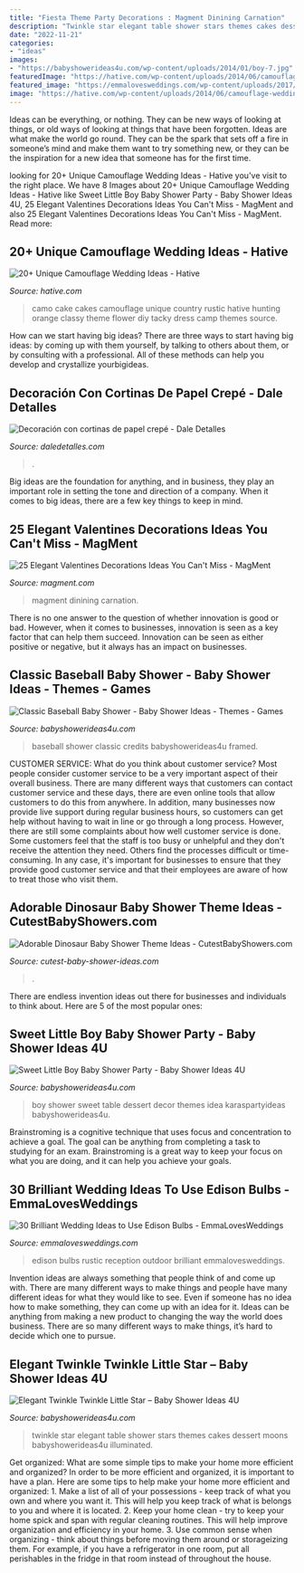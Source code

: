 ```yaml
---
title: "Fiesta Theme Party Decorations : Magment Dinining Carnation"
description: "Twinkle star elegant table shower stars themes cakes dessert moons babyshowerideas4u illuminated"
date: "2022-11-21"
categories:
- "ideas"
images:
- "https://babyshowerideas4u.com/wp-content/uploads/2014/01/boy-7.jpg"
featuredImage: "https://hative.com/wp-content/uploads/2014/06/camouflage-wedding-ideas/9-camouflage-wedding-cake.jpg"
featured_image: "https://emmalovesweddings.com/wp-content/uploads/2017/10/outdoor-rustic-wedding-reception-ideas.jpg"
image: "https://hative.com/wp-content/uploads/2014/06/camouflage-wedding-ideas/9-camouflage-wedding-cake.jpg"
---
```



Ideas can be everything, or nothing. They can be new ways of looking at things, or old ways of looking at things that have been forgotten. Ideas are what make the world go round. They can be the spark that sets off a fire in someone’s mind and make them want to try something new, or they can be the inspiration for a new idea that someone has for the first time.

	

		
looking for 20+ Unique Camouflage Wedding Ideas - Hative you've visit to the right place. We have 8 Images about 20+ Unique Camouflage Wedding Ideas - Hative like Sweet Little Boy Baby Shower Party - Baby Shower Ideas 4U, 25 Elegant Valentines Decorations Ideas You Can&#039;t Miss - MagMent and also 25 Elegant Valentines Decorations Ideas You Can&#039;t Miss - MagMent. Read more:
		
    
## 20+ Unique Camouflage Wedding Ideas - Hative

<img loading=lazy src="https://hative.com/wp-content/uploads/2014/06/camouflage-wedding-ideas/9-camouflage-wedding-cake.jpg" onerror="this.onerror=null;this.src='https://tse2.mm.bing.net/th?id=OIP.CT-ES8aGLL6FcqEiPBm4rgHaJ4&amp;pid=15.1';" alt="20+ Unique Camouflage Wedding Ideas - Hative">

_Source: hative.com_

>camo cake cakes camouflage unique country rustic hative hunting orange classy theme flower diy tacky dress camp themes source. 

	

How can we start having big ideas?
There are three ways to start having big ideas: by coming up with them yourself, by talking to others about them, or by consulting with a professional. All of these methods can help you develop and crystallize yourbigideas.

    
## Decoración Con Cortinas De Papel Crepé - Dale Detalles

<img loading=lazy src="https://i2.wp.com/www.daledetalles.com/wp-content/uploads/2016/08/decoracion-con-papel-creppe.jpg" onerror="this.onerror=null;this.src='https://tse1.mm.bing.net/th?id=OIP.d8y8GI1MxRJA4V8I2cr_5wAAAA&amp;pid=15.1';" alt="Decoración con cortinas de papel crepé - Dale Detalles">

_Source: daledetalles.com_

>. 

	

Big ideas are the foundation for anything, and in business, they play an important role in setting the tone and direction of a company. When it comes to big ideas, there are a few key things to keep in mind. 

    
## 25 Elegant Valentines Decorations Ideas You Can&#039;t Miss - MagMent

<img loading=lazy src="http://magment.com/wp-content/uploads/2016/11/Valentines-Day-Wedding-Centerpiece.jpg" onerror="this.onerror=null;this.src='https://tse3.mm.bing.net/th?id=OIP.9wWqkp_qQ0GZ4KLQv8xSSQHaLH&amp;pid=15.1';" alt="25 Elegant Valentines Decorations Ideas You Can&#039;t Miss - MagMent">

_Source: magment.com_

>magment dinining carnation. 

	

There is no one answer to the question of whether innovation is good or bad. However, when it comes to businesses, innovation is seen as a key factor that can help them succeed. Innovation can be seen as either positive or negative, but it always has an impact on businesses.

    
## Classic Baseball Baby Shower - Baby Shower Ideas - Themes - Games

<img loading=lazy src="https://babyshowerideas4u.com/wp-content/uploads/2016/07/Classic-Baseball-Baby-Shower-Framed-Art.jpg" onerror="this.onerror=null;this.src='https://tse2.mm.bing.net/th?id=OIP.J-Yo3kGCFebgIMvLxClG_AHaJ4&amp;pid=15.1';" alt="Classic Baseball Baby Shower - Baby Shower Ideas - Themes - Games">

_Source: babyshowerideas4u.com_

>baseball shower classic credits babyshowerideas4u framed. 

	

CUSTOMER SERVICE: What do you think about customer service?
Most people consider customer service to be a very important aspect of their overall business. There are many different ways that customers can contact customer service and these days, there are even online tools that allow customers to do this from anywhere. In addition, many businesses now provide live support during regular business hours, so customers can get help without having to wait in line or go through a long process.
However, there are still some complaints about how well customer service is done. Some customers feel that the staff is too busy or unhelpful and they don't receive the attention they need. Others find the processes difficult or time-consuming. In any case, it's important for businesses to ensure that they provide good customer service and that their employees are aware of how to treat those who visit them.

    
## Adorable Dinosaur Baby Shower Theme Ideas - CutestBabyShowers.com

<img loading=lazy src="https://www.cutest-baby-shower-ideas.com/images/dinosaurbabyshowerdecor.jpg" onerror="this.onerror=null;this.src='https://tse1.mm.bing.net/th?id=OIP.B6zo3k43xERcbbo2qeJqugHaJ4&amp;pid=15.1';" alt="Adorable Dinosaur Baby Shower Theme Ideas - CutestBabyShowers.com">

_Source: cutest-baby-shower-ideas.com_

>. 

	

There are endless invention ideas out there for businesses and individuals to think about. Here are 5 of the most popular ones:

    
## Sweet Little Boy Baby Shower Party - Baby Shower Ideas 4U

<img loading=lazy src="https://babyshowerideas4u.com/wp-content/uploads/2014/01/boy-7.jpg" onerror="this.onerror=null;this.src='https://tse1.mm.bing.net/th?id=OIP.MVWj2NpwcX1uJgAKscvu1QHaLH&amp;pid=15.1';" alt="Sweet Little Boy Baby Shower Party - Baby Shower Ideas 4U">

_Source: babyshowerideas4u.com_

>boy shower sweet table dessert decor themes idea karaspartyideas babyshowerideas4u. 

	

Brainstroming is a cognitive technique that uses focus and concentration to achieve a goal. The goal can be anything from completing a task to studying for an exam. Brainstroming is a great way to keep your focus on what you are doing, and it can help you achieve your goals.

    
## 30 Brilliant Wedding Ideas To Use Edison Bulbs - EmmaLovesWeddings

<img loading=lazy src="https://emmalovesweddings.com/wp-content/uploads/2017/10/outdoor-rustic-wedding-reception-ideas.jpg" onerror="this.onerror=null;this.src='https://tse3.mm.bing.net/th?id=OIP.fZdrfC13ry4-yquBoRzX-QHaLH&amp;pid=15.1';" alt="30 Brilliant Wedding Ideas to Use Edison Bulbs - EmmaLovesWeddings">

_Source: emmalovesweddings.com_

>edison bulbs rustic reception outdoor brilliant emmalovesweddings. 

	

Invention ideas are always something that people think of and come up with. There are many different ways to make things and people have many different ideas for what they would like to see. Even if someone has no idea how to make something, they can come up with an idea for it. Ideas can be anything from making a new product to changing the way the world does business. There are so many different ways to make things, it’s hard to decide which one to pursue.

    
## Elegant Twinkle Twinkle Little Star – Baby Shower Ideas 4U

<img loading=lazy src="https://babyshowerideas4u.com/wp-content/uploads/2016/05/Elegant-Twinkle-Twinkle-Little-Star-Dessert-Table-Illuminated-600x450.jpg" onerror="this.onerror=null;this.src='https://tse3.mm.bing.net/th?id=OIP.74a9JY-EGInj7QtoBby_PwHaFj&amp;pid=15.1';" alt="Elegant Twinkle Twinkle Little Star – Baby Shower Ideas 4U">

_Source: babyshowerideas4u.com_

>twinkle star elegant table shower stars themes cakes dessert moons babyshowerideas4u illuminated. 

	

Get organized: What are some simple tips to make your home more efficient and organized?
In order to be more efficient and organized, it is important to have a plan. Here are some tips to help make your home more efficient and organized: 1. Make a list of all of your possessions - keep track of what you own and where you want it. This will help you keep track of what is belongs to you and where it is located. 
2. Keep your home clean - try to keep your home spick and span with regular cleaning routines. This will help improve organization and efficiency in your home. 3. Use common sense when organizing - think about things before moving them around or storageizing them. For example, if you have a refrigerator in one room, put all perishables in the fridge in that room instead of throughout the house. 
